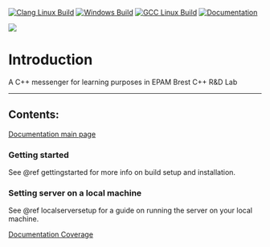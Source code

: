 [![Clang Linux Build](https://github.com/f1nal3/Juniorgram/actions/workflows/Clang%20Linux%20Build.yml/badge.svg)](https://github.com/f1nal3/Juniorgram/actions/workflows/Clang%20Linux%20Build.yml)
[![Windows Build](https://github.com/f1nal3/Juniorgram/actions/workflows/Windows%20Build.yml/badge.svg?branch=master)](https://github.com/f1nal3/Juniorgram/actions/workflows/Windows%20Build.yml)
[![GCC Linux Build](https://github.com/f1nal3/Juniorgram/actions/workflows/GCC%20Linux%20Build.yml/badge.svg)](https://github.com/f1nal3/Juniorgram/actions/workflows/GCC%20Linux%20Build.yml)
[![Documentation](https://github.com/f1nal3/Juniorgram/actions/workflows/documentation.yml/badge.svg?branch=master)](https://github.com/f1nal3/Juniorgram/actions/workflows/documentation.yml)

![](https://i.ibb.co/sC8WJQs/logo2.png)

# Introduction
A C++ messenger for learning purposes in EPAM Brest C++ R&D Lab


---
## Contents:

[Documentation main page](https://f1nal3.github.io/Juniorgram/)

### Getting started

See @ref gettingstarted for more info on build setup and installation.

### Setting server on a local machine

 See @ref localserversetup for a guide on running the server on your local machine.

[Documentation Coverage](https://f1nal3.github.io/Juniorgram/doc_coverage/index.html)
